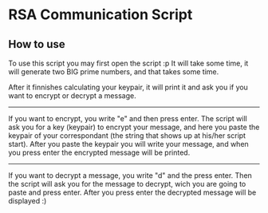 # RSA Communication Script

## How to use
To use this script you may first open the script :p
It will take some time, it will generate two BIG prime numbers, and that takes some time.

After it finnishes calculating your keypair, it will print it and ask you if you want to encrypt or decrypt a message.

---

If you want to encrypt, you write "e" and then press enter. The script will ask you for a key (keypair) to encrypt your message, and here you paste the keypair of your correspondant
(the string that shows up at his/her script start).
After you paste the keypair you will write your message, and when you press enter the encrypted message will be printed.

---

If you want to decrypt a message, you write "d" and the press enter. Then the script will ask you for the message to decrypt, wich you are going to paste and press enter.
After you press enter the decrypted message will be displayed :)
